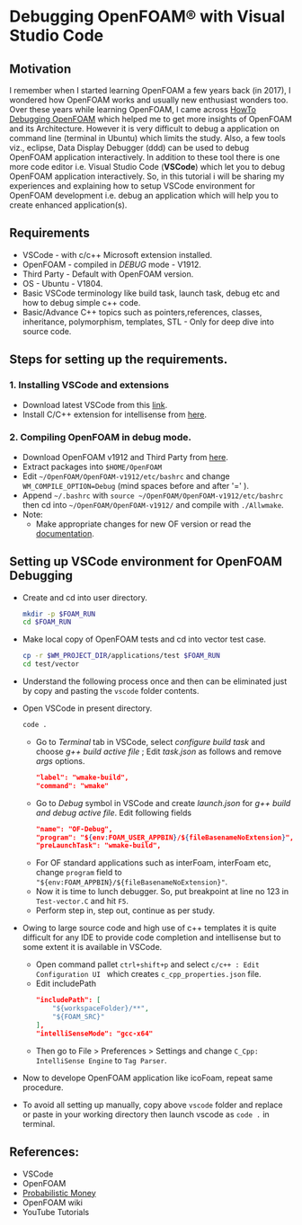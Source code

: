 # Debugging OpenFOAM® with Visual Studio Code  

## Motivation  
I remember when I started learning OpenFOAM a few years back (in 2017), I wondered how OpenFOAM works and usually new enthusiast wonders too. Over these years while learning OpenFOAM, I came across [HowTo Debugging OpenFOAM](https://openfoamwiki.net/index.php/HowTo_debugging) which helped me to get more insights of OpenFOAM and its Architecture. However it is very difficult to debug a application on command line (terminal in Ubuntu) which limits the study. Also, a few tools viz., eclipse, Data Display Debugger (ddd) can be used to debug OpenFOAM application interactively. In addition to these tool there is one more code editor i.e. Visual Studio Code (**VSCode**) which let you to debug OpenFOAM application interactively. So, in this tutorial i will be sharing my experiences and explaining how to setup VSCode environment for OpenFOAM development i.e. debug an application which will help you to create enhanced application(s).

## Requirements 
- VSCode - with c/c++ Microsoft extension installed. 
- OpenFOAM - compiled in *DEBUG* mode - V1912.
- Third Party - Default with OpenFOAM version.
- OS - Ubuntu - V1804.
- Basic VSCode terminology like build task, launch task, debug etc and how to debug simple c++ code.
- Basic/Advance C++ topics such as pointers,references, classes, inheritance, polymorphism, templates, STL - Only for deep dive into source code.



## Steps for setting up the requirements.
### 1. Installing VSCode and extensions
+ Download latest VSCode from this [link](https://code.visualstudio.com/).
+ Install C/C++ extension for intellisense from [here](https://marketplace.visualstudio.com/items?itemName=ms-vscode.cpptools).

### 2. Compiling OpenFOAM in debug mode.
+ Download OpenFOAM v1912 and Third Party from [here](https://www.openfoam.com/download/install-source.php).
+ Extract packages into `$HOME/OpenFOAM` 
+ Edit `~/OpenFOAM/OpenFOAM-v1912/etc/bashrc` and change `WM_COMPILE_OPTION=Debug` (mind spaces before and after '=' ).
+ Append  `~/.bashrc` with ` source ~/OpenFOAM/OpenFOAM-v1912/etc/bashrc ` then cd into `~/OpenFOAM/OpenFOAM-v1912/` and compile with `./Allwmake`.
+ Note: 
    * Make appropriate changes for new OF version or read the [documentation](https://www.openfoam.com/download/install-source.php).

## Setting up VSCode environment for OpenFOAM Debugging

+ Create and cd into user directory.
    ~~~bash
    mkdir -p $FOAM_RUN 
    cd $FOAM_RUN
    ~~~
+ Make local copy of OpenFOAM tests and cd into vector test case.
    ~~~bash
    cp -r $WM_PROJECT_DIR/applications/test $FOAM_RUN
    cd test/vector
    ~~~
+ Understand the following process once and then can be eliminated just by copy and pasting the  `vscode` folder contents.
+ Open VSCode in present directory.
    ~~~bash
    code .
    ~~~
    * Go to *Terminal* tab in VSCode, select *configure build task* and choose *g++ build active file* ; Edit *task.json* as follows and remove *args* options.
        ~~~json
        "label": "wmake-build",
        "command": "wmake"
        ~~~
    * Go to *Debug* symbol in VSCode and create *launch.json* for *g++ build and debug active file*. Edit following fields
        ~~~json
        "name": "OF-Debug",
        "program": "${env:FOAM_USER_APPBIN}/${fileBasenameNoExtension}",
        "preLaunchTask": "wmake-build",
        ~~~
    * For OF standard applications such as interFoam, interFoam etc, change `program` field to  `"${env:FOAM_APPBIN}/${fileBasenameNoExtension}"`.
    * Now it is time to lunch debugger. So, put breakpoint at line no 123 in `Test-vector.C` and hit `F5`.
    * Perform step in, step out, continue as per study.
+ Owing to large source code and high use of c++ templates it is quite difficult for any IDE to provide code completion and intellisense but to some extent it is available in VSCode.

    * Open command pallet `ctrl+shift+p` and select `c/c++ : Edit Configuration UI ` which creates `c_cpp_properties.json` file. 
    * Edit includePath
        ~~~json
        "includePath": [
            "${workspaceFolder}/**",
            "${FOAM_SRC}"
        ],
        "intelliSenseMode": "gcc-x64"
        ~~~
    * Then go to File > Preferences > Settings and change `C_Cpp: IntelliSense Engine` to `Tag Parser`.
+ Now to develope OpenFOAM application like icoFoam, repeat same procedure.
+ To avoid all setting up manually, copy above `vscode` folder and replace or paste in your working directory then launch vscode as `code .` in terminal.

## References:
+ VSCode
+ OpenFOAM
+ [Probabilistic Money](http://www.probabilisticmoney.com/?page_id=84)
+ OpenFOAM wiki
+ YouTube Tutorials